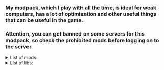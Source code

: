 ### My modpack, which I play with all the time, is ideal for weak computers, has a lot of optimization and other useful things that can be useful in the game.
### Attention, you can get banned on some servers for this modpack, so check the prohibited mods before logging on to the server.

<details>
<summary>List of mods:</summary>
<br>

  <details>
  <summary>Automatization</summary>
  <br>
  
  - **Auto Clicker** — Relatively complete auto clicker for Minecraft that avoid abusing game mechanics and prefers vanilla like interactions [[mod](https://modrinth.com/mod/auto-clicker)]
  
  - **Inventory Profiles Next** — Take control over you inventory. Sort. Move matching Items. Throw all. Locked slots. Gear sets! And much more. [[mod](https://modrinth.com/mod/inventory-profiles-next)]
    
  - **Autofish-chao** — Automatically reels in and recasts your fishing rod when you catch a fish. [[mod](https://modrinth.com/mod/autofish-chao)]
    
  - **AutoAttack** — Auto Attack makes it so that holding the attack button autoswings the sword, similar to the combat snapshots [[mod](https://modrinth.com/mod/autoattack)]
    
  - **Auto Feeder** — This is a simple mod that feeds any nearby entities. [[mod](https://modrinth.com/mod/auto-feeder)]
    
  - **Auto Plant Crops** — Provides a set of features that helps with farming that works both on singleplayer and multiplayer. [[mod](https://modrinth.com/mod/auto-plant-crops)]
  
  - **AutoReconnect** — This mod will automatically try to reconnect you back to a server if you got disconnected. By default, it will make 4 attempts after 3, 10, 30 and 60 seconds. [[mod](https://modrinth.com/mod/autoreconnect)]
  </details>
  
  <details>
  <summary>Optimization</summary>
  <br>
  
  - **Language Reload** — Reduces load times and adds fallbacks for languages [[mod](https://modrinth.com/mod/language-reload)]
   
  - **Krypton** — A mod to optimize the Minecraft networking stack [[mod](https://modrinth.com/mod/krypton)]
    
  - **Lithium** — No-compromises game logic/server optimization mod [[mod](https://modrinth.com/mod/lithium)]
    
  - **LazyDFU** — Makes the game boot faster by deferring non-essential initialization [[mod](https://modrinth.com/mod/lazydfu)]
  
  - **Iris Shaders** — A modern shaders mod for Minecraft intended to be compatible with existing OptiFine shader packs [[mod](https://modrinth.com/mod/iris)]
    
  - **Remove Reloading Screen** — Makes resource packs load in the background, allowing you to do other things while waiting! [[mod](https://modrinth.com/mod/rrls)]
    
  - **Sodium Extra** — A Sodium addon that adds features that shouldn't be in Sodium. [[mod](https://modrinth.com/mod/sodium-extra)]
      
  - **Entity Culling** — Using async path-tracing to hide Block-/Entities that are not visible [[mod](https://modrinth.com/mod/entityculling)]
    
  - **Memory Leak Fix** — A mod that fixes random memory leaks for both the client and server [[mod](https://modrinth.com/mod/memoryleakfix)]
  
  - **Starlight (Fabric)** — Rewrites the light engine to fix lighting performance and lighting errors [[mod](https://modrinth.com/mod/starlight)]
  
  - **Better Runtime Resource Pack (BRRP)** — A library mod to generated resource at runtime. Based on and made enhancements on ARRP mod. [[mod](https://modrinth.com/mod/brrp)]
  
  - **Dynamic FPS** — Reduce resource usage while Minecraft is in the background or idle. [[mod](https://modrinth.com/mod/dynamic-fps)]
  
  - **Reese's Sodium Options** — Alternative Options Menu for Sodium [[mod](https://modrinth.com/mod/reeses-sodium-options)]
  
  - **Sodium Shadowy Path Blocks** — Reintroduces vanilla-like smooth lighting to non-full blocks (e.g. dirt paths and how they have dark shading when directly next to a full block) when using Sodium. [[mod](https://modrinth.com/mod/sodium-shadowy-path-blocks)]
  
  - **Sodium** — A modern rendering engine for Minecraft which greatly improves performance [[mod](https://modrinth.com/mod/sodium)]
  </details>
  
  <details>
  <summary>Video/Photo</summary>
  <br>
    
  - **ReplayMod** — A Minecraft Mod to record, relive and share your experience. [[mod](https://modrinth.com/mod/replaymod)]
    
  - **Emotecraft** — Create your own emotes in Minecraft. [[mod](https://modrinth.com/mod/emotecraft)]
  
  - **Ok Zoomer** — Adds a highly-configurable zoom key for Quilt. The zoom is yours! [[mod](https://modrinth.com/mod/ok-zoomer)]
    
  - **NightVision** — Turn on night vision with a hotkey [[mod](https://modrinth.com/mod/nightvision)]
  
  - **Freecam (Modrinth Edition)** — A highly customizable freecam mod. [[mod](https://modrinth.com/mod/freecam)]
  
  - **Fabrishot** — Take insanely large screenshots because why not [[mod](https://modrinth.com/mod/fabrishot)]
    
  - **SkinShuffle** — Easily change your skin in-game without having to leave the world. [[mod](https://modrinth.com/mod/skinshuffle)]
    
  </details>
  
  <details>
  <summary>Building</summary>
  <br>
    
  - **litematica-fabric** — Litematica is a new schematic mod written from scratch, and it is primarily targeting light mod loaders [[mod](https://www.curseforge.com/minecraft/mc-mods/litematica)]
  
  - **Axiom** — The all-in-one tool for editing Minecraft Worlds. [[mod](https://modrinth.com/mod/axiom)]
  
  - **Litematica Printer** — This fork adds the missing printing functionality for Litematica [[mod](https://modrinth.com/mod/litematica-printer)]
  </details>
  
  <details>
  <summary>Decoration</summary>
  <br>
    
  - **3D Skin Layers** — Render the player skin layer in 3d! [[mod](https://modrinth.com/mod/3dskinlayers)]
  
  - **Status Effect Bars** — Adds customizable bars to the status effects overlay to show the remaining duration of effects. [[mod](https://modrinth.com/mod/status-effect-bars)]
    
  - **Better Recipe Book** — Adds brewing, smithing, and QOL changes to the vanilla recipe book [[mod](https://modrinth.com/mod/brb)]
    
  - **CIT Resewn** — Re-implements MCPatcher's CIT (custom item textures from optifine resource packs) [[mod](https://modrinth.com/mod/cit-resewn)]
  
  - **RP Renames** — Shows every CIT and CEM rename in extra anvil menu for better usage of resource packs with renames [[mod](https://modrinth.com/mod/rp-renames)]
    
  - **BedrockSkinUtility** — View Bedrock players' skins and capes [[mod](https://modrinth.com/mod/bedrockskinutility)]
  
  - **Model Gap Fix** — Fixes gaps in Block Models and Item Models [[mod](https://modrinth.com/mod/modelfix)]
  
  - **Explosive Enhancement** — Makes the explosion animation look cooler. [[mod](https://modrinth.com/mod/explosive-enhancement)]
    
  - **Indium** — Sodium addon providing support for the Fabric Rendering API, based on Indigo [[mod](https://modrinth.com/mod/indium)]
  
  - **Postmortal Particles** — Overhauls the totem of undying particle effect. [[mod](https://modrinth.com/mod/postmortal-particles)]
  
  </details>
  
  <details>
  <summary>Other</summary>
  <br>
  
  - **Mod Menu** — Adds a mod menu to view the list of mods you have installed. [[mod](https://modrinth.com/mod/modmenu)]
    
  - **Better Statistics Screen** — A Minecraft mod that improves the statistics screen and makes it more useful. [[mod](https://modrinth.com/mod/better-stats)]
  
  - **carpet-shadow** — carpet extension to fix various bugs related to shadow item stacks [[mod](https://www.curseforge.com/minecraft/mc-mods/carpet-shadow)]
  
  - **Carpet** — Take full control over your vanilla game [[mod](https://modrinth.com/mod/carpet)]
    
  - **Chat Heads** — See who you're chatting with! [[mod](https://modrinth.com/mod/chat-heads)]
  
  - **DeathLog** — Keeps track of the many embarrassing times you died [[mod](https://modrinth.com/mod/deathlog)]
  
  - **Plasmo Voice** — A proximity voice chat mod with audio positioning and lots of features [[mod](https://modrinth.com/plugin/plasmo-voice)]
    
  - **Xaero's Minimap** — Displays a map of the nearby world terrain, players, mobs, entities in the corner of your screen. [[mod](https://modrinth.com/mod/xaeros-minimap)]
    
  - **Crash Pipe** — Plays the metal pipe sound effect on game crash. [[mod](https://modrinth.com/mod/crash-pipe)]
  
  - **Better Ping Display [Fabric]** — Adds a configurable numerical ping display to the player list [[mod](https://modrinth.com/mod/better-ping-display-fabric)]
    
  - **Xaero's World Map** — Adds a full screen world map which shows you what you have explored in the world. Works great together with Xaero's Minimap. [[mod](https://modrinth.com/mod/xaeros-world-map)]
    
  - **Shulker Box Tooltip** — View the contents of shulker boxes from your inventory [[mod](https://modrinth.com/mod/shulkerboxtooltip)]
  
  - **ContainerSearcher** — Caches opened containers and allows you to search through them via an in-game menu. [[mod](https://modrinth.com/mod/csearcher)]
  
  - **Stendhal** — Stendhal is a client-side Fabric mod offering new and enhanced visual utilities for books, signs, anvil and the in-game chat. [[mod](https://modrinth.com/mod/stendhal)]
  
  - **Carpet-Fixes** — The carpet extension to fix all vanilla minecraft bugs [[mod](https://modrinth.com/mod/carpet-fixes)]
    
  - **BetterF3** — BetterF3 is a mod that replaces Minecraft's original debug HUD with a highly customizable, more human-readable HUD. [[mod](https://modrinth.com/mod/betterf3)]
  
  </details>
</details>

<details>
<summary>List of libs:</summary>
<br>
  
- **YetAnotherConfigLib** [[lib](https://modrinth.com/mod/yacl)]
  
- **Cloth Config API** [[lib](https://modrinth.com/mod/cloth-config)]
  
- **MaLiLib** [[lib](https://modrinth.com/mod/malilib)]
  
- **Fabric Language Kotlin** [[lib](https://modrinth.com/mod/fabric-language-kotlin)]
  
- **oωo (owo-lib)** [[lib](https://modrinth.com/mod/owo-lib)]
  
- **Architectury API** [[lib](https://modrinth.com/mod/architectury-api)]
  
- **libIPN** [[lib](https://modrinth.com/mod/libipn)]
  
- **Quilted Fabric API (QFAPI) / Quilt Standard Libraries (QSL)** [[lib](https://modrinth.com/mod/qsl)]

</details>
